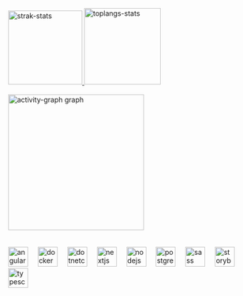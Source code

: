 

<!-- I got this cards in https://github.com/anuraghazra/github-readme-stats --> 
<a href="#">
    <img alt="strak-stats" height="150em" src="https://github-readme-streak-stats.herokuapp.com/?user=andradeleo&theme=omni&hide_border=true&theme=dark" /> 
<!--     <img src="https://github-readme-stats.vercel.app/api?username=andradeleo&hide_title=false&hide_rank=false&show_icons=true&include_all_commits=true&count_private=true&disable_animations=false&theme=dark&locale=en&hide_border=true&order=1" height="155em" alt="stats graph"  /> -->
    <img alt="toplangs-stats" height="155em" src="https://github-readme-stats.vercel.app/api/top-langs/?username=andradeleo&layout=compact&hide_border=true&theme=dark" />    
</a>

<br>
<br>


<div align="left">
  <img src="https://github-readme-activity-graph.vercel.app/graph?username=andradeleo&radius=16&theme=high-contrast&area=true&order=5" height="275" alt="activity-graph graph"  />
</div>

<br>
<br>


<div align="left">
  <img src="https://cdn.jsdelivr.net/gh/devicons/devicon/icons/angularjs/angularjs-original.svg" height="40" alt="angularjs logo"  />
  <img width="12" />
  <img src="https://cdn.jsdelivr.net/gh/devicons/devicon/icons/docker/docker-original.svg" height="40" alt="docker logo"  />
  <img width="12" />
  <img src="https://cdn.jsdelivr.net/gh/devicons/devicon/icons/dotnetcore/dotnetcore-original.svg" height="40" alt="dotnetcore logo"  />
  <img width="12" />
  <img src="https://cdn.jsdelivr.net/gh/devicons/devicon/icons/nextjs/nextjs-original.svg" height="40" alt="nextjs logo"  />
  <img width="12" />
  <img src="https://cdn.jsdelivr.net/gh/devicons/devicon/icons/nodejs/nodejs-original.svg" height="40" alt="nodejs logo"  />
  <img width="12" />
  <img src="https://cdn.jsdelivr.net/gh/devicons/devicon/icons/postgresql/postgresql-original.svg" height="40" alt="postgresql logo"  />
  <img width="12" />
  <img src="https://cdn.jsdelivr.net/gh/devicons/devicon/icons/sass/sass-original.svg" height="40" alt="sass logo"  />
  <img width="12" />
  <img src="https://cdn.jsdelivr.net/gh/devicons/devicon/icons/storybook/storybook-original.svg" height="40" alt="storybook logo"  />
  <img width="12" />
  <img src="https://cdn.jsdelivr.net/gh/devicons/devicon/icons/typescript/typescript-original.svg" height="40" alt="typescript logo"  />
</div>


